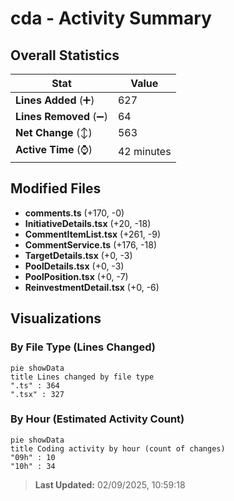 # cda - Activity Summary 

## Overall Statistics

| Stat                   | Value                                                             |
| ---------------------- | ----------------------------------------------------------------- |
| **Lines Added** (➕)   | 627                                          |
| **Lines Removed** (➖) | 64                                        |
| **Net Change** (↕)    | 563                |
| **Active Time** (⌚)   | 42 minutes |


## Modified Files
- **comments.ts** (+170, -0)
- **InitiativeDetails.tsx** (+20, -18)
- **CommentItemList.tsx** (+261, -9)
- **CommentService.ts** (+176, -18)
- **TargetDetails.tsx** (+0, -3)
- **PoolDetails.tsx** (+0, -3)
- **PoolPosition.tsx** (+0, -7)
- **ReinvestmentDetail.tsx** (+0, -6)

## Visualizations

### By File Type (Lines Changed)

```mermaid
pie showData
title Lines changed by file type
".ts" : 364
".tsx" : 327
```

### By Hour (Estimated Activity Count)

```mermaid
pie showData
title Coding activity by hour (count of changes)
"09h" : 10
"10h" : 34
```


> **Last Updated:** 02/09/2025, 10:59:18
